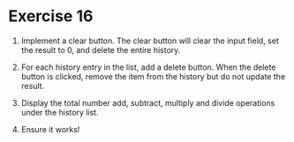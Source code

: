 # Exercise 16

1. Implement a clear button. The clear button will clear the input field, set the result to 0, and delete the entire history.

2. For each history entry in the list, add a delete button. When the delete button is clicked, remove the item from the history but do not update the result.

3. Display the total number add, subtract, multiply and divide operations under the history list.

4. Ensure it works!